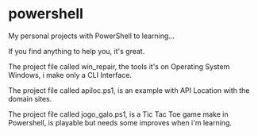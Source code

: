 # powershell

My personal projects with PowerShell to learning...

If you find anything to help you, it's great.

The project file called win_repair, the tools it's on Operating System Windows, i make only a CLI Interface. 

The project file called apiloc.ps1, is an example with API Location with the domain sites.

The project file called jogo_galo.ps1, is a Tic Tac Toe game make in Powershell, is playable but needs some improves when i'm learning.
